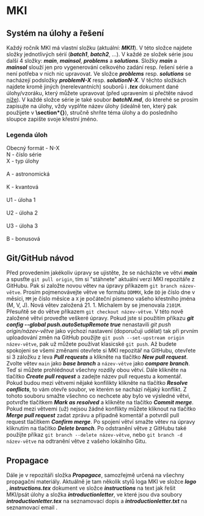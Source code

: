 # MKI

## Systém na úlohy a řešení

Každý ročník MKI má vlastní složku (aktuální: ***MKI1***). V této složce najdete složky jednotlivých sérií (***batch1***, ***batch2***, ...). V každé ze složek série jsou další 4 složky: ***main***, ***mainsol***, ***problems*** a ***solutions***. Složky ***main*** a ***mainsol*** slouží jen pro vygenerování celkového zadání resp. řešení série a není potřeba  v nich nic upravovat. Ve složce ***problems*** resp. ***solutions*** se nacházejí podsložky ***problemN-X*** resp. ***solutionN-X***. V těchto složkách najdete kromě jiných (nerelevantních) souborů i ***.tex*** dokument dané úlohy/vzoráku, který můžete upravovat (před upravením si přečtěte návod [níže](https://github.com/AtjovDavid/MKI/tree/2101V#gitgithub-n%C3%A1vod)). V každé složce série je také soubor ***batchN.md***, do kterehé se prosím zapisujte na úlohy, vždy vyplňte název úlohy (ideálně ten, který pak použijete v **\section\*{}**), stručně shrňte téma úlohy a do posledního sloupce zapište svoje křestní jméno.

### Legenda úloh

Obecný formát - N-X\
N - číslo série\
X - typ úlohy\
\
A - astronomická\
\
K - kvantová\
\
U1 - úloha 1\
\
U2 - úloha 2\
\
U3 - úloha 3\
\
B - bonusová

## Git/GitHub návod

Před provedením jakékoliv úpravy se ujistěte, že se nácházíte ve větvi ***main*** a spusťte `git pull origin`, tím si "stáhnete" aktuální verzi MKI repozitáře z GitHubu. Pak si založte novou větev na úpravy příkazem `git branch název-větve`. Prosím pojmenovávejte větve ve formátu `DDMMX`, kde `DD` je číslo dne v měsíci, `MM` je číslo měsíce a `X` je počáteční písmeno vašeho křestního jména (M, V, J). Nová větev založená 21. 1. Michalem by se jmenovala `2101M`. Přesuňtě se do větve příkazem `git checkout název-větve`. V této nově založené větvi proveďte veškeré úpravy. Pokud jste si použitím příkazu ***git config --global push.autoSetupRemote true*** nenastavili *git push origin/název-větve* jako výchozí nastavení (doporučuji udělat) tak při prvním uploadování změn na GitHub použijte `git push --set-upstream origin název-větve`, pak už můžete používat klasicské `git push`. Až budete spokojeni se všemi změnami otevřete si MKI repozitář na GitHubu, otevřete si 3 záložku z leva ***Pull requests*** a klikněte na tlačítko ***New pull request***. Zvolte větev `main` jako ***base branch*** a `název-větve` jako ***compare branch***. Teď si můžete prohlédnout všechny rozdíly obou větví. Dále klikněte na tlačítko ***Create pull request*** a zadejte název pull requestu a komentář. Pokud budou mezi větvemi nějaké konfilikty klikněte na tlačítko ***Resolve conflicts***, to vám otevře soubor, ve kterém se nachází nějaký konflikt. Z tohoto souboru smažte všechno co nechcete aby bylo ve výsledné větvi, potvrďte tlačítkem ***Mark as resolved*** a klikněte na tlačítko ***Commit merge***. Pokud mezi větvemi (už) nejsou žádné konflikty můžete kliknout na tlačítko ***Merge pull request*** zadat zprávu a případně komentář a potvrdil pull request tlačítkem ***Confirm merge***. Po spojení větví smažte větev na úpravy kliknutím na tlačítko ***Delete branch***. Po odstranění větve z GitHubu také použijte příkaz `git branch --delete název-větve`, nebo `git branch -d název-větve` na odtranění větve z vašeho lokálního Gitu.

## Propagace

Dále je v repozitáři složka ***Propagace***, samozřejmě určená na všechny propagační materiály. Aktuálně je tam několik stylů loga MKI ve složce ***logo*** , ***instructions.tex*** dokument ve složce ***instructions*** na text jak řešit MKI/psát úlohy a složka ***introductionletter***, ve které jsou dva soubory ***introductionletter.tex*** na seznamovací dopis a ***introductionletter.txt*** na seznamovací email .
